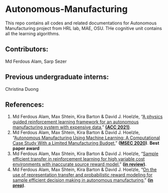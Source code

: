 # Autonomous-Manufacturing
This repo contains all codes and related documentations for Autonomous Manufacturing project from HRL lab, MAE, OSU. THe cognitive unit contains all the learning algorithms. 


## Contributors: 
Md Ferdous Alam, Sarp Sezer

## Previous undergraduate interns:
Christina Duong

## References: 
1. Md Ferdous Alam, Max Shtein, Kira Barton & David J. Hoelzle, “[A  physics guided reinforcement learning framework for an autonomous manufacturing system with expensive data](),” **[(ACC 2021)](https://acc2021.a2c2.org/)**. 
2. Md Ferdous Alam, Max Shtein, Kira Barton & David J. Hoelzle, “[Autonomous Manufacturing Using Machine Learning: A Computational Case Study With a Limited Manufacturing Budget](https://asmedigitalcollection.asme.org/MSEC/proceedings-abstract/MSEC2020/84263/V002T07A009/1095697),” **([MSEC 2020](https://event.asme.org/MSEC-2020))**. **Best paper award**
3. Md Ferdous Alam, Max Shtein, Kira Barton & David J. Hoelzle, “[Sample efficient transfer in reinforcement learning for high variable cost environments with inaccurate source reward model](),” **([in review]())**.
4. Md Ferdous Alam, Max Shtein, Kira Barton & David J. Hoelzle, “[On the use of representation transfer and probabilistic reward modeling for sample efficient decision making in autonomous manufacturing](),” **([in prep]())**.

